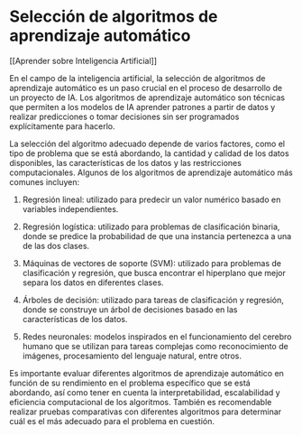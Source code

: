 # Selección de algoritmos de aprendizaje automático

[[Aprender sobre Inteligencia Artificial]]

En el campo de la inteligencia artificial, la selección de algoritmos de aprendizaje automático es un paso crucial en el proceso de desarrollo de un proyecto de IA. Los algoritmos de aprendizaje automático son técnicas que permiten a los modelos de IA aprender patrones a partir de datos y realizar predicciones o tomar decisiones sin ser programados explícitamente para hacerlo.

La selección del algoritmo adecuado depende de varios factores, como el tipo de problema que se está abordando, la cantidad y calidad de los datos disponibles, las características de los datos y las restricciones computacionales. Algunos de los algoritmos de aprendizaje automático más comunes incluyen:

1. Regresión lineal: utilizado para predecir un valor numérico basado en variables independientes.

2. Regresión logística: utilizado para problemas de clasificación binaria, donde se predice la probabilidad de que una instancia pertenezca a una de las dos clases.

3. Máquinas de vectores de soporte (SVM): utilizado para problemas de clasificación y regresión, que busca encontrar el hiperplano que mejor separa los datos en diferentes clases.

4. Árboles de decisión: utilizado para tareas de clasificación y regresión, donde se construye un árbol de decisiones basado en las características de los datos.

5. Redes neuronales: modelos inspirados en el funcionamiento del cerebro humano que se utilizan para tareas complejas como reconocimiento de imágenes, procesamiento del lenguaje natural, entre otros.

Es importante evaluar diferentes algoritmos de aprendizaje automático en función de su rendimiento en el problema específico que se está abordando, así como tener en cuenta la interpretabilidad, escalabilidad y eficiencia computacional de los algoritmos. También es recomendable realizar pruebas comparativas con diferentes algoritmos para determinar cuál es el más adecuado para el problema en cuestión.
